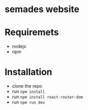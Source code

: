 # semades website

# Requiremets

- nodejs
- npm

# Installation

- clone the repo
- run `npm install`
- run `npm install react-router-dom`
- run `npm run dev`
